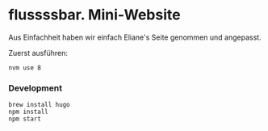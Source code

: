 # flussssbar. Mini-Website

Aus Einfachheit haben wir einfach Eliane's Seite genommen und angepasst.

Zuerst ausführen:

`nvm use 8`

### Development

    brew install hugo
    npm install 
    npm start
